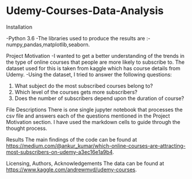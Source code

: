 # Udemy-Courses-Data-Analysis

Installation

-Python 3.6 
-The libraries used to produce the results are :- numpy,pandas,matplotlib,seaborn. 

Project Motivation
-I wanted to get a better understanding of the trends in the type of online courses that people are more likely to subscribe to. The dataset used for this is taken from kaggle which has course details from Udemy.
-Using the dataset, I tried to answer the following questions:

1. What subject do the most subscribed courses belong to?
2. Which level of the courses gets more subscribers?
3. Does the number of subscribers depend upon the duration of course?


File Descriptions
There is one single jupyter notebook that processes the csv file and answers each of the questions mentioned in the Project Motivation section. I have used the markdown cells to guide through the thought process.

Results
The main findings of the code can be found at https://medium.com/@ankur_kumar/which-online-courses-are-attracting-most-subscribers-on-udemy-a3ec16e1a9b4.

Licensing, Authors, Acknowledgements
The data can be found at https://www.kaggle.com/andrewmvd/udemy-courses. 

